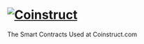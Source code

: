 # [![Coinstruct](https://cloud.githubusercontent.com/assets/23185823/22582682/2c976a22-ea23-11e6-939e-3343d1d39de1.png)](http://www.coinstruct.com/)

The Smart Contracts Used at Coinstruct.com
